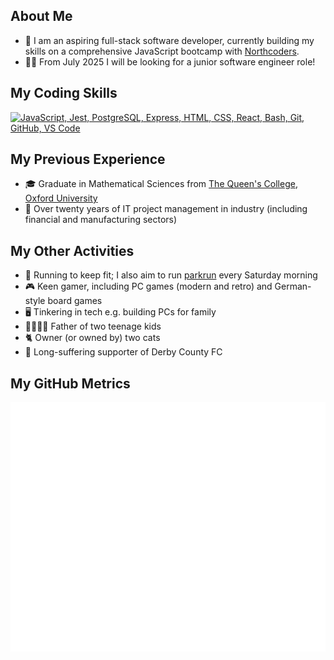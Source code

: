 ## About Me

- 🏫 I am an aspiring full-stack software developer, currently building my skills on a comprehensive JavaScript bootcamp with [Northcoders](https://www.northcoders.com/).
- 🧑‍💻 From July 2025 I will be looking for a junior software engineer role!

## My Coding Skills

[![JavaScript, Jest, PostgreSQL, Express, HTML, CSS, React, Bash, Git, GitHub, VS Code](https://skillicons.dev/icons?i=js,jest,postgres,express,html,css,react,bash,git,github,vscode&theme=light)](https://skillicons.dev)

## My Previous Experience

- 🎓 Graduate in Mathematical Sciences from [The Queen's College](https://www.queens.ox.ac.uk/), [Oxford University](https://www.ox.ac.uk/)
- 🏢 Over twenty years of IT project management in industry (including financial and manufacturing sectors)

## My Other Activities

- 👟 Running to keep fit; I also aim to run [parkrun](https://www.parkrun.org.uk/) every Saturday morning
- 🎮 Keen gamer, including PC games (modern and retro) and German-style board games
- 🖥️ Tinkering in tech e.g. building PCs for family
- 👨‍👩‍👧‍👧 Father of two teenage kids
- 🐈 Owner (or owned by) two cats
- 🐏 Long-suffering supporter of Derby County FC

## My GitHub Metrics

![Metrics](./github-metrics.svg)
